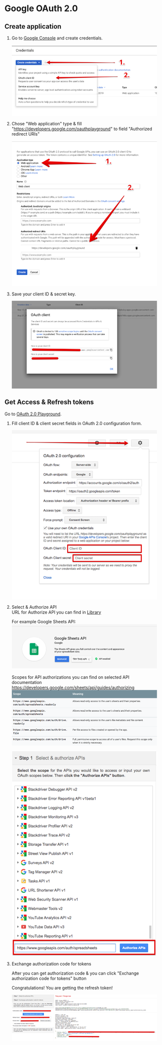 # Google OAuth 2.0

## Create application

1. Go to [Google Console](https://console.developers.google.com/apis/credentials)
and create credentials.  

    ![Credentials](./images/credentials.png)

2. Chose "Web application" type 
& fill "https://developers.google.com/oauthplayground" to field "Authorized redirect URIs"

    ![Create OAuth Client Form](./images/create-oauth-client-form.png)

3. Save your client ID & secret key.

    ![Access Keys](./images/access-key.png)

## Get Access & Refresh tokens

Go to [OAuth 2.0 Playground](https://developers.google.com/oauthplayground/#step1&scopes=https%3A//www.googleapis.com/auth/adwords&url=https%3A//&content_type=application/json&http_method=GET&useDefaultOauthCred=checked&oauthEndpointSelect=Google&oauthAuthEndpointValue=https%3A//accounts.google.com/o/oauth2/auth&oauthTokenEndpointValue=https%3A//oauth2.googleapis.com/token&includeCredentials=unchecked&accessTokenType=bearer&autoRefreshToken=unchecked&accessType=offline&forceAprovalPrompt=checked&response_type=code).

1. Fill client ID & client secret fields in OAuth 2.0 configuration form.

    ![OAuth 2.0 Configuration Form](./images/oauth2-configuration-form.png)
    
2. Select & Authorize API  
    URL for Authorize API you can find in [Library](https://console.developers.google.com/apis/library)

    For example Google Sheets API:
    ![Google Sheets API in Library](./images/google-sheets-in-library.png)

    Scopes for API authorizations you can find on selected API documentation
    https://developers.google.com/sheets/api/guides/authorizing
    ![Google Sheets Scopes](./images/google-sheets-scopes.png)
    
    ![Authorize API](./images/authorize-api.png)

3. Exchange authorization code for tokens

    After you can get authorization code & you can click "Exchange authorization code for tokens" button

    Congratulations! You are getting the refresh token!
    
    ![Get Access & Refresh Token](./images/get-access-and-refresh-tokens.png)